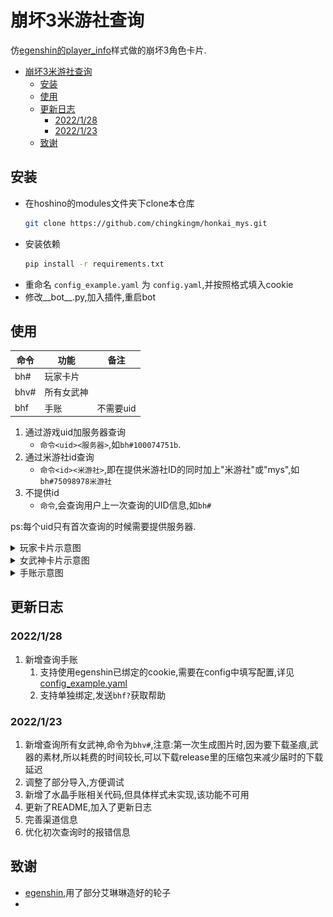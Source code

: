 # 崩坏3米游社查询
仿[egenshin的player_info](https://github.com/pcrbot/erinilis-modules/tree/master/egenshin/player_info)样式做的崩坏3角色卡片.
- [崩坏3米游社查询](#崩坏3米游社查询)
  - [安装](#安装)
  - [使用](#使用)
  - [更新日志](#更新日志)
    - [2022/1/28](#2022128)
    - [2022/1/23](#2022123)
  - [致谢](#致谢)
## 安装
- 在hoshino的modules文件夹下clone本仓库
    ``` bash
    git clone https://github.com/chingkingm/honkai_mys.git
    ```
- 安装依赖
    ``` bash
    pip install -r requirements.txt
    ```
- 重命名 `config_example.yaml` 为 `config.yaml`,并按照格式填入cookie
- 修改__bot__.py,加入插件,重启bot

## 使用
|命令|功能|备注|
|-|-|-|
|bh#|玩家卡片|
|bhv#|所有女武神|
|bhf|手账|不需要uid|
1. 通过游戏uid加服务器查询
   - `命令<uid><服务器>`,如`bh#100074751b`.
2. 通过米游社id查询
   - `命令<id><米游社>`,即在提供米游社ID的同时加上"米游社"或"mys",如`bh#75098978米游社`
3. 不提供id
   - `命令`,会查询用户上一次查询的UID信息,如`bh#`

ps:每个uid只有首次查询的时候需要提供服务器.

<details>
<summary>玩家卡片示意图</summary>

![image](./assets/example.png)

</details>

<details>
<summary>女武神卡片示意图</summary>

![image](./assets/example_valk.png)

</details>

<details>
<summary>手账示意图</summary>

![alt](./assets/example_finance.png)

</details>

## 更新日志
### 2022/1/28
1. 新增查询手账
   1. 支持使用egenshin已绑定的cookie,需要在config中填写配置,详见[config_example.yaml](.config_example.yaml)
   2. 支持单独绑定,发送`bhf?`获取帮助
### 2022/1/23
1. 新增查询所有女武神,命令为`bhv#`,注意:第一次生成图片时,因为要下载圣痕,武器的素材,所以耗费的时间较长,可以下载release里的压缩包来减少届时的下载延迟
2. 调整了部分导入,方便调试
3. 新增了水晶手账相关代码,但具体样式未实现,该功能不可用
4. 更新了README,加入了更新日志
5. 完善渠道信息
6. 优化初次查询时的报错信息
## 致谢
- [egenshin](https://github.com/pcrbot/erinilis-modules/tree/master/egenshin),用了部分艾琳琳造好的轮子
- 